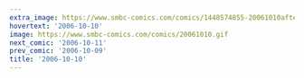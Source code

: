 ```yaml
---
extra_image: https://www.smbc-comics.com/comics/1448574855-20061010after.png
hovertext: '2006-10-10'
image: https://www.smbc-comics.com/comics/20061010.gif
next_comic: '2006-10-11'
prev_comic: '2006-10-09'
title: '2006-10-10'
---
```



